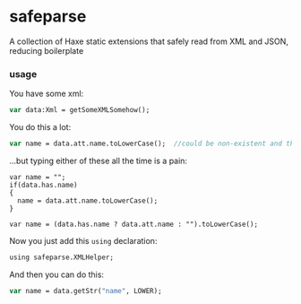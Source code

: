 # safeparse
A collection of Haxe static extensions that safely read from XML and JSON, reducing boilerplate

### usage

You have some xml:
```haxe
var data:Xml = getSomeXMLSomehow();
```

You do this a lot:
```haxe
var name = data.att.name.toLowerCase();  //could be non-existent and throw a parse error!
```

...but typing either of these all the time is a pain:
```
var name = "";
if(data.has.name)
{
  name = data.att.name.toLowerCase();
}

var name = (data.has.name ? data.att.name : "").toLowerCase();
```

Now you just add this ```using``` declaration:
```haxe
using safeparse.XMLHelper;
```

And then you can do this:
```haxe
var name = data.getStr("name", LOWER);
```

